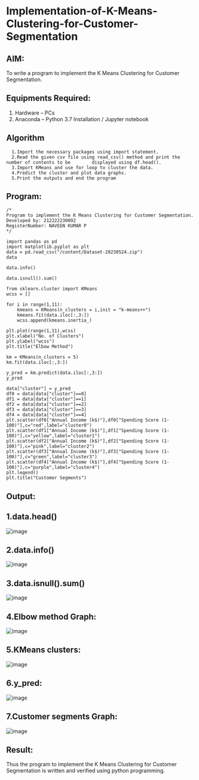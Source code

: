 # Implementation-of-K-Means-Clustering-for-Customer-Segmentation

## AIM:
To write a program to implement the K Means Clustering for Customer Segmentation.

## Equipments Required:
1. Hardware – PCs
2. Anaconda – Python 3.7 Installation / Jupyter notebook

## Algorithm
```
  1.Import the necessary packages using import statement.
  2.Read the given csv file using read_csv() method and print the number of contents to be        displayed using df.head().
  3.Import KMeans and use for loop to cluster the data.
  4.Predict the cluster and plot data graphs.
  5.Print the outputs and end the program
 ```

## Program:
```
/*
Program to implement the K Means Clustering for Customer Segmentation.
Developed by: 212222230092
RegisterNumber: NAVEEN KUMAR P
*/
```
```
import pandas as pd
import matplotlib.pyplot as plt
data = pd.read_csv("/content/Dataset-20230524.zip")
data

data.info()

data.isnull().sum()

from sklearn.cluster import KMeans
wcss = []

for i in range(1,11):
    kmeans = KMeans(n_clusters = i,init = "k-means++")
    kmeans.fit(data.iloc[:,3:])
    wcss.append(kmeans.inertia_)

plt.plot(range(1,11),wcss)
plt.xlabel("No. of Clusters")
plt.ylabel("wcss")
plt.title("Elbow Method")

km = KMeans(n_clusters = 5)
km.fit(data.iloc[:,3:])

y_pred = km.predict(data.iloc[:,3:])
y_pred

data["cluster"] = y_pred
df0 = data[data["cluster"]==0]
df1 = data[data["cluster"]==1]
df2 = data[data["cluster"]==2]
df3 = data[data["cluster"]==3]
df4 = data[data["cluster"]==4]
plt.scatter(df0["Annual Income (k$)"],df0["Spending Score (1-100)"],c="red",label="cluster0")
plt.scatter(df1["Annual Income (k$)"],df1["Spending Score (1-100)"],c="yellow",label="cluster1")
plt.scatter(df2["Annual Income (k$)"],df2["Spending Score (1-100)"],c="pink",label="cluster2")
plt.scatter(df3["Annual Income (k$)"],df3["Spending Score (1-100)"],c="green",label="cluster3")
plt.scatter(df4["Annual Income (k$)"],df4["Spending Score (1-100)"],c="purple",label="cluster4")
plt.legend()
plt.title("Customer Segments")

```



## Output:
## 1.data.head()
![image](https://github.com/Naveen22009215/Implementation-of-K-Means-Clustering-for-Customer-Segmentation/assets/119401470/8bc155d3-ee2b-41cc-aaf1-76430dfdcba3)

## 2.data.info()
![image](https://github.com/Naveen22009215/Implementation-of-K-Means-Clustering-for-Customer-Segmentation/assets/119401470/e90192b4-f640-4e2d-b571-c65c09da9715)

## 3.data.isnull().sum()
![image](https://github.com/Naveen22009215/Implementation-of-K-Means-Clustering-for-Customer-Segmentation/assets/119401470/f478e7c8-bcd6-49a4-8272-edb41c0cc6b6)

## 4.Elbow method Graph:
![image](https://github.com/Naveen22009215/Implementation-of-K-Means-Clustering-for-Customer-Segmentation/assets/119401470/4e8a76b0-aae6-4b0b-9b3a-c687f4f20a79)

## 5.KMeans clusters:
![image](https://github.com/Naveen22009215/Implementation-of-K-Means-Clustering-for-Customer-Segmentation/assets/119401470/ac3db9d6-5196-4013-8c65-7201c467c716)

## 6.y_pred:
![image](https://github.com/Naveen22009215/Implementation-of-K-Means-Clustering-for-Customer-Segmentation/assets/119401470/d80e4fc4-cada-4cd8-918b-23af7fcf844b)

## 7.Customer segments Graph:
![image](https://github.com/Naveen22009215/Implementation-of-K-Means-Clustering-for-Customer-Segmentation/assets/119401470/86acfdfd-4778-468a-ae9e-b7dc71cfdb43)


## Result:
Thus the program to implement the K Means Clustering for Customer Segmentation is written and verified using python programming.
